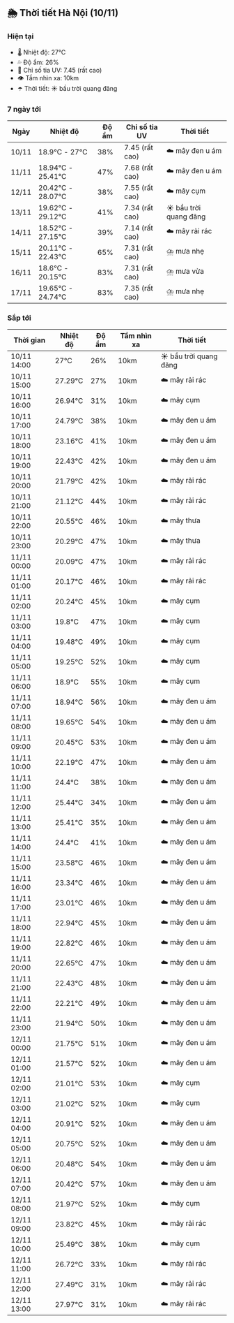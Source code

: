 ## 🌦️ Thời tiết Hà Nội (10/11)

### Hiện tại

- 🌡️ Nhiệt độ: 27℃
- 💦 Độ ẩm: 26%
- 🌟 Chỉ số tia UV: 7.45 (rất cao)
- 👁️ Tầm nhìn xa: 10km
- ☂️ Thời tiết: ☀️ bầu trời quang đãng

### 7 ngày tới

| Ngày | Nhiệt độ | Độ ẩm | Chỉ số tia UV | Thời tiết |
| --- | --- | --- | --- | --- |
| 10/11 | 18.9℃ - 27℃ | 38% | 7.45 (rất cao) | ☁️ mây đen u ám |
| 11/11 | 18.94℃ - 25.41℃ | 47% | 7.68 (rất cao) | ☁️ mây đen u ám |
| 12/11 | 20.42℃ - 28.07℃ | 38% | 7.55 (rất cao) | ☁️ mây cụm |
| 13/11 | 19.62℃ - 29.12℃ | 41% | 7.34 (rất cao) | ☀️ bầu trời quang đãng |
| 14/11 | 18.52℃ - 27.15℃ | 39% | 7.14 (rất cao) | ☁️ mây rải rác |
| 15/11 | 20.11℃ - 22.43℃ | 65% | 7.31 (rất cao) | ⛈️ mưa nhẹ |
| 16/11 | 18.6℃ - 20.15℃ | 83% | 7.31 (rất cao) | ⛈️ mưa vừa |
| 17/11 | 19.65℃ - 24.74℃ | 83% | 7.35 (rất cao) | ⛈️ mưa nhẹ |

### Sắp tới

| Thời gian | Nhiệt độ | Độ ẩm | Tầm nhìn xa | Thời tiết |
| --- | --- | --- | --- | --- |
| 10/11 14:00 | 27℃ | 26% | 10km | ☀️ bầu trời quang đãng |
| 10/11 15:00 | 27.29℃ | 27% | 10km | ☁️ mây rải rác |
| 10/11 16:00 | 26.94℃ | 31% | 10km | ☁️ mây cụm |
| 10/11 17:00 | 24.79℃ | 38% | 10km | ☁️ mây đen u ám |
| 10/11 18:00 | 23.16℃ | 41% | 10km | ☁️ mây đen u ám |
| 10/11 19:00 | 22.43℃ | 42% | 10km | ☁️ mây đen u ám |
| 10/11 20:00 | 21.79℃ | 42% | 10km | ☁️ mây rải rác |
| 10/11 21:00 | 21.12℃ | 44% | 10km | ☁️ mây rải rác |
| 10/11 22:00 | 20.55℃ | 46% | 10km | ☁️ mây thưa |
| 10/11 23:00 | 20.29℃ | 47% | 10km | ☁️ mây thưa |
| 11/11 00:00 | 20.09℃ | 47% | 10km | ☁️ mây rải rác |
| 11/11 01:00 | 20.17℃ | 46% | 10km | ☁️ mây rải rác |
| 11/11 02:00 | 20.24℃ | 45% | 10km | ☁️ mây cụm |
| 11/11 03:00 | 19.8℃ | 47% | 10km | ☁️ mây cụm |
| 11/11 04:00 | 19.48℃ | 49% | 10km | ☁️ mây cụm |
| 11/11 05:00 | 19.25℃ | 52% | 10km | ☁️ mây cụm |
| 11/11 06:00 | 18.9℃ | 55% | 10km | ☁️ mây cụm |
| 11/11 07:00 | 18.94℃ | 56% | 10km | ☁️ mây đen u ám |
| 11/11 08:00 | 19.65℃ | 54% | 10km | ☁️ mây đen u ám |
| 11/11 09:00 | 20.45℃ | 53% | 10km | ☁️ mây đen u ám |
| 11/11 10:00 | 22.19℃ | 47% | 10km | ☁️ mây đen u ám |
| 11/11 11:00 | 24.4℃ | 38% | 10km | ☁️ mây đen u ám |
| 11/11 12:00 | 25.44℃ | 34% | 10km | ☁️ mây đen u ám |
| 11/11 13:00 | 25.41℃ | 35% | 10km | ☁️ mây đen u ám |
| 11/11 14:00 | 24.4℃ | 41% | 10km | ☁️ mây đen u ám |
| 11/11 15:00 | 23.58℃ | 46% | 10km | ☁️ mây đen u ám |
| 11/11 16:00 | 23.34℃ | 46% | 10km | ☁️ mây đen u ám |
| 11/11 17:00 | 23.01℃ | 46% | 10km | ☁️ mây đen u ám |
| 11/11 18:00 | 22.94℃ | 45% | 10km | ☁️ mây đen u ám |
| 11/11 19:00 | 22.82℃ | 46% | 10km | ☁️ mây đen u ám |
| 11/11 20:00 | 22.65℃ | 47% | 10km | ☁️ mây đen u ám |
| 11/11 21:00 | 22.43℃ | 48% | 10km | ☁️ mây đen u ám |
| 11/11 22:00 | 22.21℃ | 49% | 10km | ☁️ mây đen u ám |
| 11/11 23:00 | 21.94℃ | 50% | 10km | ☁️ mây đen u ám |
| 12/11 00:00 | 21.75℃ | 51% | 10km | ☁️ mây đen u ám |
| 12/11 01:00 | 21.57℃ | 52% | 10km | ☁️ mây đen u ám |
| 12/11 02:00 | 21.01℃ | 53% | 10km | ☁️ mây cụm |
| 12/11 03:00 | 21.02℃ | 52% | 10km | ☁️ mây cụm |
| 12/11 04:00 | 20.91℃ | 52% | 10km | ☁️ mây đen u ám |
| 12/11 05:00 | 20.75℃ | 52% | 10km | ☁️ mây đen u ám |
| 12/11 06:00 | 20.48℃ | 54% | 10km | ☁️ mây đen u ám |
| 12/11 07:00 | 20.42℃ | 57% | 10km | ☁️ mây đen u ám |
| 12/11 08:00 | 21.97℃ | 52% | 10km | ☁️ mây cụm |
| 12/11 09:00 | 23.82℃ | 45% | 10km | ☁️ mây rải rác |
| 12/11 10:00 | 25.49℃ | 38% | 10km | ☁️ mây cụm |
| 12/11 11:00 | 26.72℃ | 33% | 10km | ☁️ mây rải rác |
| 12/11 12:00 | 27.49℃ | 31% | 10km | ☁️ mây rải rác |
| 12/11 13:00 | 27.97℃ | 31% | 10km | ☁️ mây rải rác |
